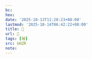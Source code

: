 ```yaml
---
bc:
hex:
date: '2025-10-13T11:28:23+08:00'
lastmod: '2025-10-14T06:42:22+08:00'
title: 󰜴
url: 󰜴
tags: [瑨]
src: GHZR
note:
---
```

